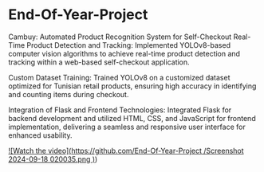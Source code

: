 # End-Of-Year-Project
Cambuy: Automated Product Recognition System for Self-Checkout
Real-Time Product Detection and Tracking: Implemented YOLOv8-based computer vision algorithms to achieve real-time product detection and tracking within a web-based self-checkout application.

Custom Dataset Training: Trained YOLOv8 on a customized dataset optimized for Tunisian retail products, ensuring high accuracy in identifying and counting items during checkout.

Integration of Flask and Frontend Technologies: Integrated Flask for backend development and utilized HTML, CSS, and JavaScript for frontend implementation, delivering a seamless and responsive user interface for enhanced usability.

[![Watch the video](https://github.com/End-Of-Year-Project
/Screenshot 2024-09-18 020035.png
)](https://vimeo.com/965582272?share=copy
))


